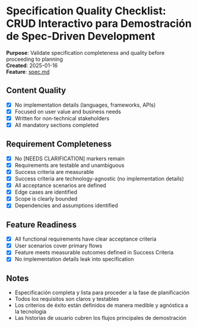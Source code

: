 # Specification Quality Checklist: CRUD Interactivo para Demostración de Spec-Driven Development

**Purpose**: Validate specification completeness and quality before proceeding to planning  
**Created**: 2025-01-16  
**Feature**: [spec.md](./spec.md)

## Content Quality

- [x] No implementation details (languages, frameworks, APIs)
- [x] Focused on user value and business needs
- [x] Written for non-technical stakeholders
- [x] All mandatory sections completed

## Requirement Completeness

- [x] No [NEEDS CLARIFICATION] markers remain
- [x] Requirements are testable and unambiguous
- [x] Success criteria are measurable
- [x] Success criteria are technology-agnostic (no implementation details)
- [x] All acceptance scenarios are defined
- [x] Edge cases are identified
- [x] Scope is clearly bounded
- [x] Dependencies and assumptions identified

## Feature Readiness

- [x] All functional requirements have clear acceptance criteria
- [x] User scenarios cover primary flows
- [x] Feature meets measurable outcomes defined in Success Criteria
- [x] No implementation details leak into specification

## Notes

- Especificación completa y lista para proceder a la fase de planificación
- Todos los requisitos son claros y testables
- Los criterios de éxito están definidos de manera medible y agnóstica a la tecnología
- Las historias de usuario cubren los flujos principales de demostración
